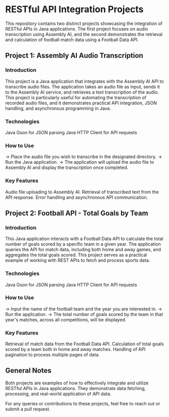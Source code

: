 # RESTful API Integration Projects

This repository contains two distinct projects showcasing the integration of RESTful APIs in Java applications. The first project focuses on audio transcription using Assembly AI, and the second demonstrates the retrieval and calculation of football match data using a Football Data API.

## Project 1: Assembly AI Audio Transcription
### Introduction
This project is a Java application that integrates with the Assembly AI API to transcribe audio files. The application takes an audio file as input, sends it to the Assembly AI service, and retrieves a text transcription of the audio. This project is particularly useful for automating the transcription of recorded audio files, and it demonstrates practical API integration, JSON handling, and asynchronous programming in Java.

### Technologies
Java
Gson for JSON parsing
Java HTTP Client for API requests
### How to Use
-> Place the audio file you wish to transcribe in the designated directory.
-> Run the Java application.
-> The application will upload the audio file to Assembly AI and display the transcription once completed.
### Key Features
Audio file uploading to Assembly AI.
Retrieval of transcribed text from the API response.
Error handling and asynchronous API communication.

## Project 2: Football API - Total Goals by Team
### Introduction
This Java application interacts with a Football Data API to calculate the total number of goals scored by a specific team in a given year. The application queries the API for match data, including both home and away games, and aggregates the total goals scored. This project serves as a practical example of working with REST APIs to fetch and process sports data.

### Technologies
Java
Gson for JSON parsing
Java HTTP Client for API requests
### How to Use
-> Input the name of the football team and the year you are interested in.
-> Run the application.
-> The total number of goals scored by the team in that year's matches, across all competitions, will be displayed.
### Key Features
Retrieval of match data from the Football Data API.
Calculation of total goals scored by a team both in home and away matches.
Handling of API pagination to process multiple pages of data.

## General Notes
Both projects are examples of how to effectively integrate and utilize RESTful APIs in Java applications. They demonstrate data fetching, processing, and real-world application of API data.

For any queries or contributions to these projects, feel free to reach out or submit a pull request.

